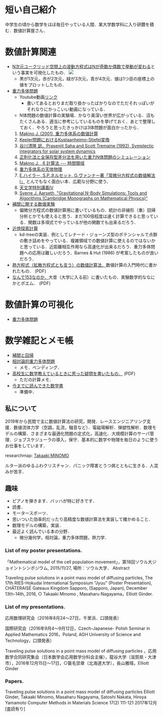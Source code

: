 <script type="text/x-mathjax-config">MathJax.Hub.Config({tex2jax:{inlineMath:[['\$','\$'],['\\(','\\)']],processEscapes:true},CommonHTML: {matchFontHeight:false}});</script>
<script type="text/javascript" async src="https://cdnjs.cloudflare.com/ajax/libs/mathjax/2.7.1/MathJax.js?config=TeX-MML-AM_CHTML"></script>


# 短い自己紹介

中学生の頃から数学をほぼ毎日やっている人間．某大学数学科に入り研鑽を積む．数値計算屋さん．

# 数値計算関連

- [N次元ユークリッド空間上の波動方程式はNが奇数か偶数で挙動が変わる](https://github.com/mino2357/wave_equation_difference_between_3d_and_4d)という事実を可視化したもの．
![](images/wave_1_2_3_4d.gif)
  - 黒が1次元，赤が2次元，緑が3次元，青が4次元．値は1つ目の座標上の値をプロットしたもの．
- [重力多体問題](https://github.com/mino2357/N-body-Scrapbox)
  - Youtube動画[リンク](https://youtu.be/9ut9rDGyVLY)
    - 書いてあるとおりまだ取り掛かったばかりなのでただそれっぽいがそれなりにかっこいい動画になっている．
  - N体問題の数値計算の実験場．かなり奥深い世界が広がっている．沼もたくさんある．適当に参考にしているものを挙げておく．あとで整理しておく．やろうと思ったきっかけは3体問題が面白かったから．
  1. [Makino J. (2001), 重力多体系の数値計算](https://repository.kulib.kyoto-u.ac.jp/dspace/bitstream/2433/97012/1/KJ00004711437.pdf)
  2. [Kepler問題におけるKustaanheimo-Stiefel変換](https://osanshouo.github.io/blog/2021/04/12-kustaanheimo-stiefel/)
  3. [谷川清隆 訳、Prasenjit Saha and Scott Tremaine (1992), Symplectic integrators for solar system dynamics](http://th.nao.ac.jp/MEMBER/tanikawa/list08/saha/st1.pdf)
  4. [正則化法と全保存型差分法を用いた重力N体問題のシミュレーション](https://catalog.lib.kyushu-u.ac.jp/opac_download_md/14286/Article_No_14.pdf)
  5. [Makino J. , 6 計算法 --- 時間領域](https://jun-makino.sakura.ne.jp/papers/bussei-nbody/node7.html)
  6. [重力多体系の天体物理](https://jun-makino.sakura.ne.jp/talks/waseda-kougi-2006.pdf)
  7. [E.ハイラー, S.P.ネルセット, G.ヴァンナー著「常微分方程式の数値解法 I」](https://www.maruzen-publishing.co.jp/item/b294285.html) とんでもなく面白い本．広範な分野に使う．
  1. [天文学特別講義IV](https://jun-makino.sakura.ne.jp/kougi/stellar_dynamics_2009/note1/note1-e.html)
  2.  [Sverre J. Aarseth, "Gravitational N-Body Simulations: Tools and Algorithms (Cambridge Monographs on Mathematical Physics)"](https://www.cambridge.org/core/books/gravitational-nbody-simulations/A5D1D86EA634C9D354B7C82C029D6933)
- [補間に関する数値実験](https://github.com/mino2357/interpolation-in-regression)
  - 偏微分方程式の数値計算用に書いているもの．統計の非線形（重）回帰分析とかでも使えると思う．まだ100倍程度は速く計算できると思っている．関数は多項式でやっているが他の関数でも出来るだろう．
- [近傍探索計算](https://github.com/mino2357/nearest_neighbor_search)
  - kd-treeの実装．例としてレナード・ジョーンズ型のポテンシャルで点群の敷き詰めをやっている．複雑領域での数値計算に使えるのではないかと思っている．近距離相互作用なら高速化が出来るだろう．重力多体問題への応用は難しいだろう．Barnes & Hut (1986) が考案したものが良いだろう．
- [熱方程式（拡散方程式とも言う）の数値計算法．](docs/pdf_files/Heat_equation.pdf)数値計算の入門時代に書かれたもの． (PDF)
- [なんで153なのか．](docs/pdf_files/dmath.pdf)大昔（大学に入る前）に書いたもの．実験数学的ななにかとポエム． (PDF)

# 数値計算の可視化

- [重力多体問題](/docs/visualization-01.md)

# 数学雑記とメモ帳

- [補間と回帰](docs/interp-01.md)
- [相対論的重力多体問題](docs/pn_eom-01.md)
  - メモ．ペンディング．
- [高校生に数学教えているときに思った疑問を書いたもの．](docs/pdf_files/bubunnbunnsuubunnkai.pdf) (PDF)
  - ただの計算メモ．
- [今までに読んできた数学書](docs/books-01.md)
  - 準備中．

## 私について

2019年から民間で主に数値計算法の研究，開発．レースエンジニアリング支援．数値流体力学（空調，乱流，騒音など）．電磁場解析．弾塑性解析．数理モデルの構築．さまざまな最適化問題の定式化，高速化．大規模計算のサーバ管理．ジョブスケジューラの導入，保守．基本的に数学や物理を毎日のように使うお仕事をしています．

researchmap: [Takaaki MINOMO](https://researchmap.jp/t_minomo/?lang=japanese)

ルター派のゆるふわクリスチャン．パニック障害とうつ病とともに生きる．人混みが苦手．

## 趣味

- ピアノを弾きます．バッハが特に好きです．
- 読書．
- モータースポーツ．
- 思いついた効率的だったり高精度な数値計算法を実装して確かめること．
- 数理モデルの構築，実装．
- 最近よく読んでいる本の分野．
  - 微分幾何学，相対論，重力多体問題，熱力学．

### List of my poster presentations.
「Mathematical model of the cell population movement」，第18回ソウル大ジョイントシンポジウム, 2015/11/27, 場所：ソウル大学． Abstract

Traveling pulse solutions in a point mass model of diffusing particles, The 17th RIES-Hokudai International Symposium “Jyuu” (Poster Presentation), CHÂTERAISÉ Gateaux Kingdom Sapporo, (Sapporo, Japan), December 13th-14th, 2016, ○ Takaaki Minomo , Masaharu Nagayama，Elliott Ginder.

### List of my presentations.
応用数理研究会（2016年8月24～27日，千里浜．口頭発表）

国際研究会（2016年9月4～9月12日，Czech-Japanese- Polish Seminar in Applied Mathematics 2016，Poland, AGH University of Science and Technology，口頭発表）

Traveling pulse solutions in a point mass model of diffusing particles ，応用数学合同研究集会（日本数学会応用数学分科会主催），龍谷大学（滋賀県・大津市），2016年12月15日〜17日，○簑毛崇章（北海道大学），長山雅晴，Elliott Ginder

### Papers.
Traveling pulse solutions in a point mass model of diffusing particles
Elliott Ginder, Takaaki Minomo, Masaharu Nagayama, Satoshi Nakata, Hiroya Yamamoto Computer Methods in Materials Science 17(2) 111-121 2017年12月 [査読有り]
